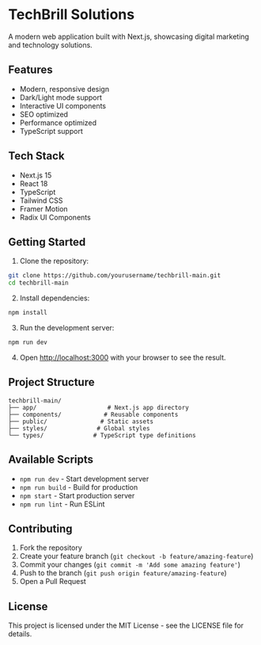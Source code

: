 # TechBrill Solutions

A modern web application built with Next.js, showcasing digital marketing and technology solutions.

## Features

- Modern, responsive design
- Dark/Light mode support
- Interactive UI components
- SEO optimized
- Performance optimized
- TypeScript support

## Tech Stack

- Next.js 15
- React 18
- TypeScript
- Tailwind CSS
- Framer Motion
- Radix UI Components

## Getting Started

1. Clone the repository:
```bash
git clone https://github.com/yourusername/techbrill-main.git
cd techbrill-main
```

2. Install dependencies:
```bash
npm install
```

3. Run the development server:
```bash
npm run dev
```

4. Open [http://localhost:3000](http://localhost:3000) with your browser to see the result.

## Project Structure

```
techbrill-main/
├── app/                    # Next.js app directory
├── components/            # Reusable components
├── public/               # Static assets
├── styles/              # Global styles
└── types/              # TypeScript type definitions
```

## Available Scripts

- `npm run dev` - Start development server
- `npm run build` - Build for production
- `npm start` - Start production server
- `npm run lint` - Run ESLint

## Contributing

1. Fork the repository
2. Create your feature branch (`git checkout -b feature/amazing-feature`)
3. Commit your changes (`git commit -m 'Add some amazing feature'`)
4. Push to the branch (`git push origin feature/amazing-feature`)
5. Open a Pull Request

## License

This project is licensed under the MIT License - see the LICENSE file for details. 